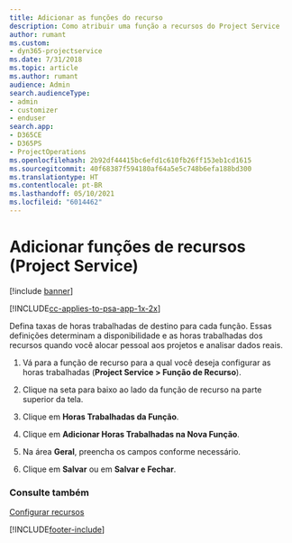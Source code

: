 ```yaml
---
title: Adicionar as funções do recurso
description: Como atribuir uma função a recursos do Project Service
author: rumant
ms.custom:
- dyn365-projectservice
ms.date: 7/31/2018
ms.topic: article
ms.author: rumant
audience: Admin
search.audienceType:
- admin
- customizer
- enduser
search.app:
- D365CE
- D365PS
- ProjectOperations
ms.openlocfilehash: 2b92df44415bc6efd1c610fb26ff153eb1cd1615
ms.sourcegitcommit: 40f68387f594180af64a5e5c748b6efa188bd300
ms.translationtype: HT
ms.contentlocale: pt-BR
ms.lasthandoff: 05/10/2021
ms.locfileid: "6014462"
---
```

# <a name="add-resource-roles-project-service"></a>Adicionar funções de recursos (Project Service)

[!include [banner](../includes/psa-now-project-operations.md)]

[!INCLUDE[cc-applies-to-psa-app-1x-2x](../includes/cc-applies-to-psa-app-1x-2x.md)]

Defina taxas de horas trabalhadas de destino para cada função. Essas definições determinam a disponibilidade e as horas trabalhadas dos recursos quando você alocar pessoal aos projetos e analisar dados reais.  
  
1.  Vá para a função de recurso para a qual você deseja configurar as horas trabalhadas (**Project Service > Função de Recurso**).  
  
2.  Clique na seta para baixo ao lado da função de recurso na parte superior da tela.  
  
3.  Clique em **Horas Trabalhadas da Função**.  
  
4.  Clique em **Adicionar Horas Trabalhadas na Nova Função**.  
  
5.  Na área **Geral**, preencha os campos conforme necessário.  
  
6.  Clique em **Salvar** ou em **Salvar e Fechar**.  
  
### <a name="see-also"></a>Consulte também  
 [Configurar recursos](../psa/set-up-resources.md)


[!INCLUDE[footer-include](../includes/footer-banner.md)]